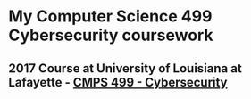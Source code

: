 # My Computer Science 499 Cybersecurity coursework

## 2017 Course at University of Louisiana at Lafayette - [CMPS 499 - Cybersecurity](https://catalog.louisiana.edu/preview_course_nopop.php?catoid=13&coid=52350)


